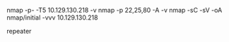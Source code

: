 nmap -p- -T5 10.129.130.218 -v
nmap -p 22,25,80 -A <ip> -v
nmap -sC -sV -oA nmap/initial -vvv 10.129.130.218

repeater

 